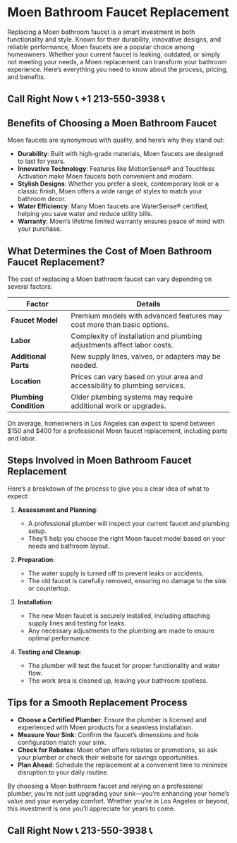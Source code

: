 # Moen Bathroom Faucet Replacement

Replacing a Moen bathroom faucet is a smart investment in both functionality and style. Known for their durability, innovative designs, and reliable performance, Moen faucets are a popular choice among homeowners. Whether your current faucet is leaking, outdated, or simply not meeting your needs, a Moen replacement can transform your bathroom experience. Here’s everything you need to know about the process, pricing, and benefits.

## Call Right Now 📞 +1 213-550-3938 📞

## Benefits of Choosing a Moen Bathroom Faucet  

Moen faucets are synonymous with quality, and here’s why they stand out:  

- **Durability**: Built with high-grade materials, Moen faucets are designed to last for years.  
- **Innovative Technology**: Features like MotionSense® and Touchless Activation make Moen faucets both convenient and modern.  
- **Stylish Designs**: Whether you prefer a sleek, contemporary look or a classic finish, Moen offers a wide range of styles to match your bathroom decor.  
- **Water Efficiency**: Many Moen faucets are WaterSense® certified, helping you save water and reduce utility bills.  
- **Warranty**: Moen’s lifetime limited warranty ensures peace of mind with your purchase.  

## What Determines the Cost of Moen Bathroom Faucet Replacement?  

The cost of replacing a Moen bathroom faucet can vary depending on several factors:  

| **Factor**                | **Details**                                                                 |
|---------------------------|-----------------------------------------------------------------------------|
| **Faucet Model**          | Premium models with advanced features may cost more than basic options.    |
| **Labor**                 | Complexity of installation and plumbing adjustments affect labor costs.    |
| **Additional Parts**      | New supply lines, valves, or adapters may be needed.                      |
| **Location**              | Prices can vary based on your area and accessibility to plumbing services.|
| **Plumbing Condition**    | Older plumbing systems may require additional work or upgrades.            |

On average, homeowners in Los Angeles can expect to spend between $150 and $400 for a professional Moen faucet replacement, including parts and labor.  

## Steps Involved in Moen Bathroom Faucet Replacement  

Here’s a breakdown of the process to give you a clear idea of what to expect:  

1. **Assessment and Planning**:  
   - A professional plumber will inspect your current faucet and plumbing setup.  
   - They’ll help you choose the right Moen faucet model based on your needs and bathroom layout.  

2. **Preparation**:  
   - The water supply is turned off to prevent leaks or accidents.  
   - The old faucet is carefully removed, ensuring no damage to the sink or countertop.  

3. **Installation**:  
   - The new Moen faucet is securely installed, including attaching supply lines and testing for leaks.  
   - Any necessary adjustments to the plumbing are made to ensure optimal performance.  

4. **Testing and Cleanup**:  
   - The plumber will test the faucet for proper functionality and water flow.  
   - The work area is cleaned up, leaving your bathroom spotless.  

## Tips for a Smooth Replacement Process  

- **Choose a Certified Plumber**: Ensure the plumber is licensed and experienced with Moen products for a seamless installation.  
- **Measure Your Sink**: Confirm the faucet’s dimensions and hole configuration match your sink.  
- **Check for Rebates**: Moen often offers rebates or promotions, so ask your plumber or check their website for savings opportunities.  
- **Plan Ahead**: Schedule the replacement at a convenient time to minimize disruption to your daily routine.  

By choosing a Moen bathroom faucet and relying on a professional plumber, you’re not just upgrading your sink—you’re enhancing your home’s value and your everyday comfort. Whether you’re in Los Angeles or beyond, this investment is one you’ll appreciate for years to come.
## Call Right Now 📞 213-550-3938 📞